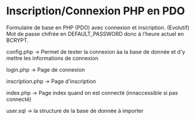 # Inscription/Connexion PHP en PDO


Formulaire de base en PHP (PDO) avec connexion et inscription. (Evolutif)  
Mot de passe chifrée en DEFAULT_PASSWORD donc à l'heure actuel en BCRYPT.  

  
  
  
  

config.php -> Permet de tester la connexion àa la base de donnée et d'y mettre les informations de connexion  

login.php -> Page de connexion  

inscription.php -> Page d'inscription  

index.php -> Page index quand on est connecté (innaccessible si pas connecté)  

user.sql -> la structure de la base de donnée à importer  


